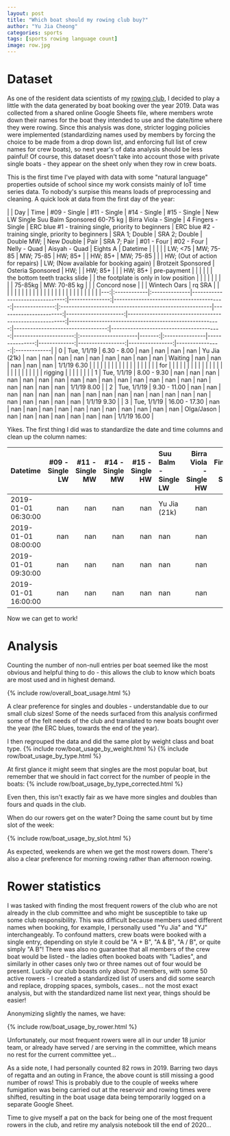```yaml
---
layout: post
title: "Which boat should my rowing club buy?"
author: "Yu Jia Cheong"
categories: sports
tags: [sports rowing language count]
image: row.jpg
---
```


# Dataset
As one of the resident data scientists of my [rowing club](http://easterrowing.club), I decided to play a little with the data generated by boat booking over the year 2019. Data was collected from a shared online Google Sheets file, where members wrote down their names for the boat they intended to use and the date/time where they were rowing. Since this analysis was done, stricter logging policies were implemented (standardizing names used by members by forcing the choice to be made from a drop down list, and enforcing full list of crew names for crew boats), so next year's of data analysis should be less painful! Of course, this dataset doesn't take into account those with private single boats - they appear on the sheet only when they row in crew boats.

This is the first time I've played with data with some "natural language" properties outside of school since my work consists mainly of IoT time series data. To nobody's surpise this means loads of preprocessing and cleaning. A quick look at data from the first day of the year:

|    | Day         | Time          |                    #09 - Single |   #11 - Single |                            #14 - Single |   #15 - Single | New LW Single Suu Balm Sponsored            60-75 kg   |   Birra Viola - Single |   4 Fingers - Single |   ERC blue #1 - training single, priority to beginners |   ERC blue #2 - training single, priority to beginners |                    SRA 1; Double  |                          SRA 2; Double  |           Double MW;  | New Double           |   Pair | SRA 7;  Pair   |     #01 - Four |   #02 - Four |   Nelly - Quad   |   Aisyah - Quad |       Eights A  | Datetime     |
|    |             |               |                         LW; <75 |      MW; 75-85 |                               MW; 75-85 |        HW; 85+ |                                                        |                HW; 85+ |          MW; 75-85   |                                                        |                                                        |   HW; (Out of action for repairs) |   LW; (Now available for booking again) |   Brotzeit Sponsored  | Osteria Sponsored    |    HW; |                |       HW;  85+ |              |                  |         HW; 85+ |   pre-payment   |              |
|    |             |               |   the bottom teeth tracks slide |                |   the footplate is only in low position |                |                                                        |                        |                      |                                                        |                                                        |                                   |                                         |               75-85kg | MW: 70-85 kg         |        |                |   Concord nose |              |                  |    Wintech Oars |          rq SRA |              |
|    |             |               |                                 |                |                                         |                |                                                        |                        |                      |                                                        |                                                        |                                   |                                         |                       |                      |        |                |                |              |                  |                 |                 |              |
|---:|:------------|:--------------|--------------------------------:|---------------:|----------------------------------------:|---------------:|:-------------------------------------------------------|-----------------------:|---------------------:|-------------------------------------------------------:|-------------------------------------------------------:|----------------------------------:|----------------------------------------:|----------------------:|:---------------------|-------:|:---------------|---------------:|-------------:|-----------------:|----------------:|----------------:|:-------------|
|  0 | Tue, 1/1/19 | 6.30 - 8.00   |                             nan |            nan |                                     nan |            nan | Yu Jia (21k)                                           |                    nan |                  nan |                                                    nan |                                                    nan |                               nan |                                     nan |                   nan | nan                  |    nan | Waiting        |            nan |          nan |              nan |             nan |             nan | 1/1/19 6.30  |
|    |             |               |                                 |                |                                         |                |                                                        |                        |                      |                                                        |                                                        |                                   |                                         |                       |                      |        | for            |                |              |                  |                 |                 |              |
|    |             |               |                                 |                |                                         |                |                                                        |                        |                      |                                                        |                                                        |                                   |                                         |                       |                      |        | rigging        |                |              |                  |                 |                 |              |
|  1 | Tue, 1/1/19 | 8.00 - 9.30   |                             nan |            nan |                                     nan |            nan | nan                                                    |                    nan |                  nan |                                                    nan |                                                    nan |                               nan |                                     nan |                   nan | nan                  |    nan | nan            |            nan |          nan |              nan |             nan |             nan | 1/1/19 8.00  |
|  2 | Tue, 1/1/19 | 9.30 - 11.00  |                             nan |            nan |                                     nan |            nan | nan                                                    |                    nan |                  nan |                                                    nan |                                                    nan |                               nan |                                     nan |                   nan | nan                  |    nan | nan            |            nan |          nan |              nan |             nan |             nan | 1/1/19 9.30  |
|  3 | Tue, 1/1/19 | 16.00 - 17.30 |                             nan |            nan |                                     nan |            nan | nan                                                    |                    nan |                  nan |                                                    nan |                                                    nan |                               nan |                                     nan |                   nan | Olga/Jason           |    nan | nan            |            nan |          nan |              nan |             nan |             nan | 1/1/19 16.00 |


Yikes. The first thing I did was to standardize the date and time columns and clean up the column names:

| Datetime            |   #09 - Single LW |   #11 - Single MW |   #14 - Single MW |   #15 - Single HW | Suu Balm - Single LW   |   Birra Viola - Single HW |   4 Fingers - Single MW |   ERC blue 1 - Training Single |   ERC blue 2 - Training Single |   SRA 1 - Double HW |   SRA 2 - Double LW |   Brotzeit - Double MW | Osteria - Double MW   |   N/A - Pair HW; |   SRA 7 - Pair |   #01 - Four HW |   #02 - Four |   Nelly - Quad |   Aisyah - Quad HW |   Eights SRA |
|:--------------------|------------------:|------------------:|------------------:|------------------:|:-----------------------|--------------------------:|------------------------:|-------------------------------:|-------------------------------:|--------------------:|--------------------:|-----------------------:|:----------------------|-----------------:|---------------:|----------------:|-------------:|---------------:|-------------------:|-------------:|
| 2019-01-01 06:30:00 |               nan |               nan |               nan |               nan | Yu Jia (21k)           |                       nan |                     nan |                            nan |                            nan |                 nan |                 nan |                    nan | nan                   |              nan |            nan |             nan |          nan |            nan |                nan |          nan |
| 2019-01-01 08:00:00 |               nan |               nan |               nan |               nan | nan                    |                       nan |                     nan |                            nan |                            nan |                 nan |                 nan |                    nan | nan                   |              nan |            nan |             nan |          nan |            nan |                nan |          nan |
| 2019-01-01 09:30:00 |               nan |               nan |               nan |               nan | nan                    |                       nan |                     nan |                            nan |                            nan |                 nan |                 nan |                    nan | nan                   |              nan |            nan |             nan |          nan |            nan |                nan |          nan |
| 2019-01-01 16:00:00 |               nan |               nan |               nan |               nan | nan                    |                       nan |                     nan |                            nan |                            nan |                 nan |                 nan |                    nan | Olga/Jason            |              nan |            nan |             nan |          nan |            nan |                nan |          nan |

Now we can get to work!

# Analysis
Counting the number of non-null entries per boat seemed like the most obvious and helpful thing to do - this allows the club to know which boats are most used and in highest demand.

{% include row/overall_boat_usage.html %}

A clear preference for singles and doubles - understandable due to our small club sizes! Some of the needs surfaced from this analysis confirmed some of the felt needs of the club and translated to new boats bought over the year (the ERC blues, towards the end of the year).

I then regrouped the data and did the same plot by weight class and boat type.
{% include row/boat_usage_by_weight.html %}
{% include row/boat_usage_by_type.html %}

At first glance it might seem that singles are the most popular boat, but remember that we should in fact correct for the number of people in the boats:
{% include row/boat_usage_by_type_corrected.html %}

Even then, this isn't exactly fair as we have more singles and doubles than fours and quads in the club.

When do our rowers get on the water? Doing the same count but by time slot of the week:

{% include row/boat_usage_by_slot.html %}

As expected, weekends are when we get the most rowers down. There's also a clear preference for morning rowing rather than afternoon rowing.

# Rower statistics
I was tasked with finding the most frequent rowers of the club who are not already in the club committee and who might be susceptible to take up some club responsibility. This was difficult because members used different names when booking, for example, I personally used "Yu Jia" and "YJ" interchangeably. To confound matters, crew boats were booked with a single entry, depending on style it could be "A + B", "A & B", "A / B", or quite simply "A B"! There was also no guarantee that all members of the crew boat would be listed - the ladies often booked boats with "Ladies", and similarly in other cases only two or three names out of four would be present. Luckily our club boasts only about 70 members, with some 50 active rowers - I created a standardized list of users and did some search and replace, dropping spaces, symbols, cases... not the most exact analysis, but with the standardized name list next year, things should be easier!

Anonymizing slightly the names, we have:

{% include row/boat_usage_by_rower.html %}

Unfortunately, our most frequent rowers were all in our under 18 junior team, or already have served / are serving in the committee, which means no rest for the current committee yet...

As a side note, I had personally counted 82 rows in 2019. Barring two days of regatta and an outing in France, the above count is still missing a good number of rows! This is probably due to the couple of weeks where fumigation was being carried out at the reservoir and rowing times were shifted, resulting in the boat usage data being temporarily logged on a separate Google Sheet. 

Time to give myself a pat on the back for being one of the most frequent rowers in the club, and retire my analysis notebook till the end of 2020...
